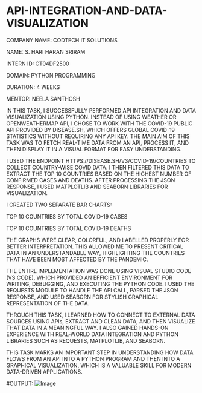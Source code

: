 # API-INTEGRATION-AND-DATA-VISUALIZATION

COMPANY NAME: CODTECH IT SOLUTIONS

NAME: S. HARI HARAN SRIRAM

INTERN ID: CT04DF2500

DOMAIN: PYTHON PROGRAMMING

DURATION: 4 WEEKS

MENTOR: NEELA SANTHOSH

IN THIS TASK, I SUCCESSFULLY PERFORMED API INTEGRATION AND DATA VISUALIZATION USING PYTHON. INSTEAD OF USING WEATHER OR OPENWEATHERMAP API, I CHOSE TO WORK WITH THE COVID-19 PUBLIC API PROVIDED BY DISEASE.SH, WHICH OFFERS GLOBAL COVID-19 STATISTICS WITHOUT REQUIRING ANY API KEY. THE MAIN AIM OF THIS TASK WAS TO FETCH REAL-TIME DATA FROM AN API, PROCESS IT, AND THEN DISPLAY IT IN A VISUAL FORMAT FOR EASY UNDERSTANDING.

I USED THE ENDPOINT HTTPS://DISEASE.SH/V3/COVID-19/COUNTRIES TO COLLECT COUNTRY-WISE COVID DATA. I THEN FILTERED THIS DATA TO EXTRACT THE TOP 10 COUNTRIES BASED ON THE HIGHEST NUMBER OF CONFIRMED CASES AND DEATHS. AFTER PROCESSING THE JSON RESPONSE, I USED MATPLOTLIB AND SEABORN LIBRARIES FOR VISUALIZATION.

I CREATED TWO SEPARATE BAR CHARTS:

TOP 10 COUNTRIES BY TOTAL COVID-19 CASES

TOP 10 COUNTRIES BY TOTAL COVID-19 DEATHS

THE GRAPHS WERE CLEAR, COLORFUL, AND LABELLED PROPERLY FOR BETTER INTERPRETATION. THIS ALLOWED ME TO PRESENT CRITICAL DATA IN AN UNDERSTANDABLE WAY, HIGHLIGHTING THE COUNTRIES THAT HAVE BEEN MOST AFFECTED BY THE PANDEMIC.

THE ENTIRE IMPLEMENTATION WAS DONE USING VISUAL STUDIO CODE (VS CODE), WHICH PROVIDED AN EFFICIENT ENVIRONMENT FOR WRITING, DEBUGGING, AND EXECUTING THE PYTHON CODE. I USED THE REQUESTS MODULE TO HANDLE THE API CALL, PARSED THE JSON RESPONSE, AND USED SEABORN FOR STYLISH GRAPHICAL REPRESENTATION OF THE DATA.

THROUGH THIS TASK, I LEARNED HOW TO CONNECT TO EXTERNAL DATA SOURCES USING APIs, EXTRACT AND CLEAN DATA, AND THEN VISUALIZE THAT DATA IN A MEANINGFUL WAY. I ALSO GAINED HANDS-ON EXPERIENCE WITH REAL-WORLD DATA INTEGRATION AND PYTHON LIBRARIES SUCH AS REQUESTS, MATPLOTLIB, AND SEABORN.

THIS TASK MARKS AN IMPORTANT STEP IN UNDERSTANDING HOW DATA FLOWS FROM AN API INTO A PYTHON PROGRAM AND THEN INTO A GRAPHICAL VISUALIZATION, WHICH IS A VALUABLE SKILL FOR MODERN DATA-DRIVEN APPLICATIONS.

#OUTPUT:
![Image](https://github.com/user-attachments/assets/05381c01-1356-4b33-a893-4ddddc8352da)

